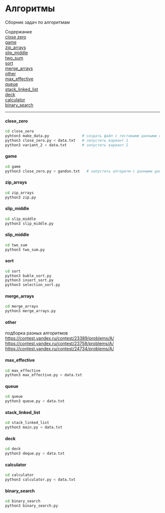 # Алгоритмы

Сборник задач по алгоритмам

Содержание  
[close zero](#close_zero)  
[game](#game)  
[zip_arrays](#zip_arrays)  
[slip_middle](#slip_middle)  
[two_sum](#two_sum)  
[sort](#sort)  
[merge_arrays](#merge_arrays)  
[other](#other)  
[max_effective](#max_effective)  
[queue](#queue)  
[stack_linked_list](#stack_linked_list)  
[deck](#deck)  
[calculator](#calculator)  
[binary_search](#binary_search)  

<hr/>

#### close_zero

```bash
cd close_zero
pyhton3 make_data.py               # создать файл с тестовыми данными data.txt
python3 close_zero.py < data.txt   # запустить вариант 1
python3 variant_2 < data.txt       # запустить вариант 2
```

#### game

```bash
cd game
python3 close_zero.py < gandon.txt   # запустить алгоритм с данными gandon.txt
```

#### zip_arrays

```bash
cd zip_arrays
python3 zip.py
```

#### slip_middle

```bash
cd slip_middle
python3 slip_middle.py
```

#### slip_middle

```bash
cd two_sum
python3 two_sum.py
```

#### sort

```bash
cd sort
python3 buble_sort.py
python3 insert_sort.py
python3 selection_sort.py
```

#### merge_arrays

```bash
cd merge_arrays
python3 merge_arrays.py
```

#### other

подборка разных алгоритмов  
https://contest.yandex.ru/contest/23389/problems/A/  
https://contest.yandex.ru/contest/23758/problems/A/  
https://contest.yandex.ru/contest/24734/problems/A/  

#### max_effective

```bash
cd max_effective
python3 max_effective.py < data.txt
```

#### queue

```bash
cd queue
python3 queue.py < data.txt
```

#### stack_linked_list

```bash
cd stack_linked_list
python3 main.py < data.txt
```

#### deck

```bash
cd deck
python3 deque.py < data.txt
```

#### calculator

```bash
cd calculator
python3 calculator.py < data.txt
```

#### binary_search

```bash
cd binary_search
python3 binary_search.py
```